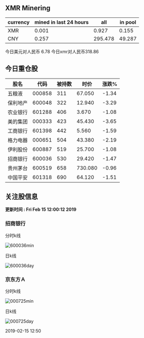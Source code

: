 ## XMR Minering

|currency|mined in last 24 hours|all|in pool|
|---|---|---|---|
|XMR|0.001|0.927|0.155|
|CNY|0.257|295.478|49.287|

今日美元对人民币 6.78	今日xmr对人民币318.86


## 今日重仓股 

|股名|代码|被持数|时价|涨跌%|
|---|---|---|---|---|
|五粮液|000858|311|67.050|-1.34|
|保利地产|600048|322|12.940|-3.29|
|农业银行|601288|406|3.670|-1.08|
|美的集团|000333|423|45.430|-3.65|
|工商银行|601398|442|5.560|-1.59|
|格力电器|000651|504|43.380|-2.19|
|伊利股份|600887|519|25.700|-1.08|
|招商银行|600036|530|29.420|-1.47|
|贵州茅台|600519|658|730.080|-0.96|
|中国平安|601318|690|64.120|-1.51|

## 关注股信息
**更新时间 : Fri Feb 15 12:00:12 2019**
### 招商银行 
分时k线

![600036min](http://image.sinajs.cn/newchart/min/n/sh600036.gif)

日k线

![600036day](http://image.sinajs.cn/newchart/daily/n/sh600036.gif)

### 京东方Ａ 
分时k线

![000725min](http://image.sinajs.cn/newchart/min/n/sz000725.gif)

日k线

![000725day](http://image.sinajs.cn/newchart/daily/n/sz000725.gif)

2019-02-15 12:50